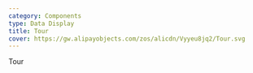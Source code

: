 ```yaml
---
category: Components
type: Data Display
title: Tour
cover: https://gw.alipayobjects.com/zos/alicdn/Vyyeu8jq2/Tour.svg
---
```


Tour
